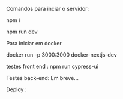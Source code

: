 Comandos para inciar o servidor:

npm i

npm run dev

Para iniciar em docker

docker run -p 3000:3000 docker-nextjs-dev

testes front end : npm run cypress-ui

Testes back-end: Em breve...

Deploy : 